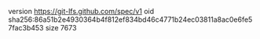 version https://git-lfs.github.com/spec/v1
oid sha256:86a51b2e4930364b4f812ef834bd46c4771b24ec03811a8ac0e6fe57fac3b453
size 7673
